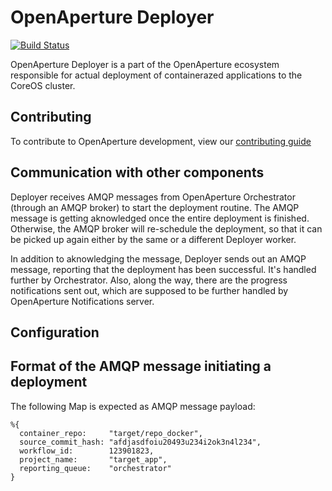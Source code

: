 OpenAperture Deployer
===============

[![Build Status](https://semaphoreci.com/api/v1/projects/079e9417-79fb-44f7-b06d-f7a7f0f5cda5/413620/badge.svg)](https://semaphoreci.com/perceptive/openaperture_deployer)

OpenAperture Deployer is a part of the OpenAperture ecosystem responsible for actual
deployment of containerazed applications to the CoreOS cluster.

## Contributing

To contribute to OpenAperture development, view our [contributing guide](http://openaperture.io/dev_resources/contributing.html)

## Communication with other components
Deployer receives AMQP messages from OpenAperture Orchestrator (through an AMQP broker)
to start the deployment routine.
The AMQP message is getting aknowledged once the entire deployment is finished.
Otherwise, the AMQP broker will re-schedule the deployment, so that it can be
picked up again either by the same or a different Deployer worker.

In addition to aknowledging the message, Deployer sends out an AMQP message,
reporting that the deployment has been successful. It's handled further by Orchestrator.
Also, along the way, there are the progress notifications sent out, which are
supposed to be further handled by OpenAperture Notifications server.

## Configuration

## Format of the AMQP message initiating a deployment
The following Map is expected as AMQP message payload:
```
%{
  container_repo:     "target/repo_docker",
  source_commit_hash: "afdjasdfoiu20493u234i2ok3n4l234",
  workflow_id:        123901823,
  project_name:       "target_app",
  reporting_queue:    "orchestrator"
}
```
